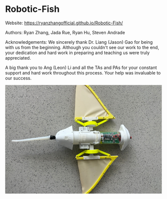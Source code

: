 # Robotic-Fish

Website: https://ryanzhangofficial.github.io/Robotic-Fish/

Authors: Ryan Zhang, Jada Rue, Ryan Hu, Steven Andrade

Acknowledgements: 
We sincerely thank Dr. Liang (Jason) Gao for being with us from the beginning. Although you couldn't see our work to the end, your dedication and hard work in preparing and teaching us were truly appreciated. 

A big thank you to Ang (Leon) Li and all the TAs and PAs for your constant support and hard work throughout this process. Your help was invaluable to our success.

![alt text](https://github.com/ryanzhangofficial/Robotic-Fish/blob/main/static/images/cover.png?raw=true)
